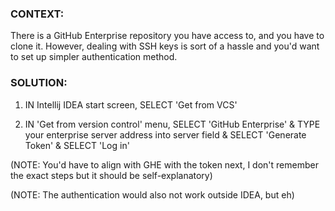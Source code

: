 ### CONTEXT:

There is a GitHub Enterprise repository you have access to, and you have to clone it. 
However, dealing with SSH keys is sort of a hassle and you'd want to set up simpler authentication method.

### SOLUTION:

1. IN Intellij IDEA start screen, 
    SELECT 'Get from VCS'
    
2. IN 'Get from version control' menu,
    SELECT 'GitHub Enterprise' & TYPE your enterprise server address into server field & SELECT 'Generate Token' & SELECT 'Log in'


(NOTE: You'd have to align with GHE with the token next, I don't remember the exact steps but it should be self-explanatory)

(NOTE: The authentication would also not work outside IDEA, but eh)
